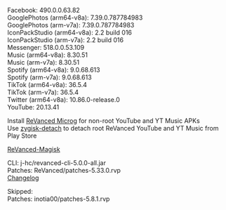 Facebook: 490.0.0.63.82  
GooglePhotos (arm64-v8a): 7.39.0.787784983  
GooglePhotos (arm-v7a): 7.39.0.787784983  
IconPackStudio (arm64-v8a): 2.2 build 016  
IconPackStudio (arm-v7a): 2.2 build 016  
Messenger: 518.0.0.53.109  
Music (arm64-v8a): 8.30.51  
Music (arm-v7a): 8.30.51  
Spotify (arm64-v8a): 9.0.68.613  
Spotify (arm-v7a): 9.0.68.613  
TikTok (arm64-v8a): 36.5.4  
TikTok (arm-v7a): 36.5.4  
Twitter (arm64-v8a): 10.86.0-release.0  
YouTube: 20.13.41  

Install [ReVanced Microg](https://github.com/ReVanced/GmsCore/releases) for non-root YouTube and YT Music APKs  
Use [zygisk-detach](https://github.com/j-hc/zygisk-detach) to detach root ReVanced YouTube and YT Music from Play Store  

[ReVanced-Magisk](https://github.com/kingsmanvn1x32/ReVanced-Magisk)
  
CLI: j-hc/revanced-cli-5.0.0-all.jar  
Patches: ReVanced/patches-5.33.0.rvp  
[Changelog](https://github.com/ReVanced/revanced-patches/releases/tag/v5.33.0)  

Skipped:  
Patches: inotia00/patches-5.8.1.rvp    
